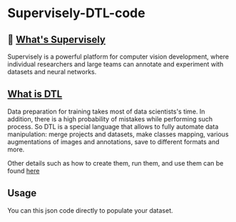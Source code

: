 # Supervisely-DTL-code

## 🤖 [What's Supervisely](https://supervise.ly/)
Supervisely is a powerful platform for computer vision development, where individual researchers and large teams can annotate and experiment with datasets and neural networks.

## [What is DTL](https://docs.supervise.ly/data-manipulation/index)
Data preparation for training takes most of data scientists's time. In addition, there is a high probability of mistakes while performing such process. So DTL is a special language that allows to fully automate data manipulation: merge projects and datasets, make classes mapping, various augmentations of images and annotations, save to different formats and more.

Other details such as how to create them, run them, and use them can be found [here](https://docs.supervise.ly/data-manipulation/index)

## Usage
You can this json code directly to populate your dataset.
